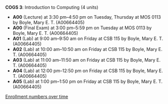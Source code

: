 **COGS 3**: Introduction to Computing (4 units)

- **A00** (Lecture) at 3:30 pm–4:50 pm on Tuesday, Thursday at MOS 0113 by Boyle, Mary E. T. (A00664405)
- **A00** (Final Exam) at 3:00 pm–5:59 pm on Tuesday at MOS 0113 by Boyle, Mary E. T. (A00664405)
- **A01** (Lab) at 9:00 am–9:50 am on Friday at CSB 115 by Boyle, Mary E. T. (A00664405)
- **A02** (Lab) at 10:00 am–10:50 am on Friday at CSB 115 by Boyle, Mary E. T. (A00664405)
- **A03** (Lab) at 11:00 am–11:50 am on Friday at CSB 115 by Boyle, Mary E. T. (A00664405)
- **A04** (Lab) at 12:00 pm–12:50 pm on Friday at CSB 115 by Boyle, Mary E. T. (A00664405)
- **A05** (Lab) at 1:00 pm–1:50 pm on Friday at CSB 115 by Boyle, Mary E. T. (A00664405)

[Enrollment numbers over time](./COGS3.tsv)
